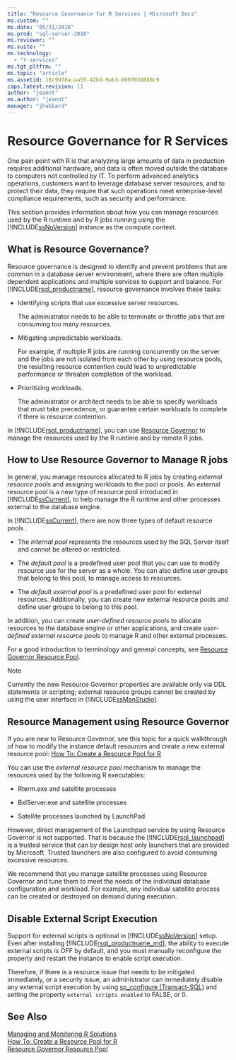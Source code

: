 ```yaml
---
title: "Resource Governance for R Services | Microsoft Docs"
ms.custom: ""
ms.date: "05/31/2016"
ms.prod: "sql-server-2016"
ms.reviewer: ""
ms.suite: ""
ms.technology: 
  - "r-services"
ms.tgt_pltfrm: ""
ms.topic: "article"
ms.assetid: 18c9978a-aa55-42bd-9ab3-8097030888c9
caps.latest.revision: 11
author: "jeannt"
ms.author: "jeannt"
manager: "jhubbard"
---
```

# Resource Governance for R Services
  One pain point with R is that analyzing large amounts of data in production requires additional hardware, and data is often moved outside the database to computers not controlled by IT.  To perform advanced analytics operations, customers want to leverage database server resources, and to protect their data, they require that such operations meet enterprise-level compliance requirements, such as security and performance.  
  
 This section provides information about how you can manage resources used by the R runtime and by R jobs running using the [!INCLUDE[ssNoVersion](../../includes/ssnoversion-md.md)] instance as the compute context.  
  
## What is Resource Governance?  
 Resource governance is designed to identify and prevent problems that are common in a database server environment, where there are often multiple dependent applications and multiple services to support and balance. For [!INCLUDE[rsql_productname](../../includes/rsql-productname-md.md)], resource governance involves these tasks:  
  
-   Identifying scripts that use excessive server resources.  
  
     The administrator needs to be able to terminate or throttle jobs that are consuming too many resources.  
  
-   Mitigating unpredictable workloads.  
  
     For example, if multiple R jobs are running concurrently on the server and the jobs are not isolated from each other by using resource pools, the resulting resource contention could lead to unpredictable performance or threaten completion of the workload.  
  
-   Prioritizing workloads.  
  
     The administrator or architect needs to be able to specify workloads that must take precedence, or guarantee certain workloads to complete if there is resource contention.  
  
 In [!INCLUDE[rsql_productname](../../includes/rsql-productname-md.md)], you can use [Resource Governor](../../relational-databases/resource-governor/resource-governor.md) to manage the resources used by the R runtime and by remote R jobs.  
  
## How to Use Resource Governor to Manage R jobs  
 In general, you manage resources allocated to R jobs by creating *external resource pools* and assigning workloads to the pool or pools. An external resource pool is a new type of resource pool introduced in [!INCLUDE[ssCurrent](../../includes/sscurrent-md.md)], to help manage the R runtime and other processes external to the database engine.  
  
 In [!INCLUDE[ssCurrent](../../includes/sscurrent-md.md)], there are now three types of default resource pools .  
  
-   The *internal pool* represents the resources used by the SQL Server itself and cannot be altered or restricted.  
  
-   The *default pool* is a predefined user pool that you can use to modify resource use for the server as a whole. You can also define user groups that belong to this pool, to manage access to resources.  
  
-   The *default external pool* is a predefined user pool for external resources. Additionally, you can create new external resource pools and define user groups to belong to this pool.  
  
 In addition, you can create *user-defined resource pools* to allocate resources to the database engine or other applications, and create *user-defined external resource pools* to manage R and other external processes.  
  
 For a good introduction to terminology and general concepts, see [Resource Governor Resource Pool](../../relational-databases/resource-governor/resource-governor-resource-pool.md).  
  
> [!NOTE]  
>  Currently the new Resource Governor properties are available only via DDL statements or scripting; external resource groups cannot be created by using the user interface in [!INCLUDE[ssManStudio](../../includes/ssmanstudio-md.md)].  
  
## Resource Management using Resource Governor 

   If you are new to Resource Governor, see this topic for a quick walkthrough of how to modify the instance default resources and create a new external resource pool:  [How To: Create a Resource Pool for R](../../advanced-analytics/r-services/how-to-create-a-resource-pool-for-r.md)   
  
 You can use the *external resource pool* mechanism to manage the resources used by the following R executables:  
  
-   Rterm.exe and satellite processes  
  
-   BxlServer.exe and satellite processes  
  
-   Satellite processes launched by LaunchPad  
  
 However,  direct management of the Launchpad service by using Resource Governor is not supported. That is because the [!INCLUDE[rsql_launchpad](../../includes/rsql-launchpad-md.md)] is a trusted service that can by design host only launchers that are provided by Microsoft. Trusted launchers are also configured to avoid consuming excessive resources.  
  
 We recommend that you manage satellite processes using Resource Governor and tune them to meet the needs of the individual database configuration and workload.  For example, any individual satellite process can be created or destroyed on demand during execution.  
  
## Disable External Script Execution  
 Support for external scripts is optional in [!INCLUDE[ssNoVersion](../../includes/ssnoversion-md.md)] setup. Even after installing [!INCLUDE[rsql_productname_md](../../includes/rsql-productname-md.md)], the ability to execute external scripts is OFF by default, and you must manually reconfigure the property and restart the instance to enable script execution.  
  
 Therefore, if there is a resource issue that needs to be mitigated immediately, or a security issue, an administrator can immediately disable any external script execution by using [sp_configure &#40;Transact-SQL&#41;](../../relational-databases/system-stored-procedures/sp-configure-transact-sql.md) and setting the property `external scripts enabled` to FALSE, or 0.  
  
## See Also  
 [Managing and Monitoring R Solutions](../../advanced-analytics/r-services/managing-and-monitoring-r-solutions.md)  
 [How To: Create a Resource Pool for R](../../advanced-analytics/r-services/how-to-create-a-resource-pool-for-r.md)  
 [Resource Governor Resource Pool](../../relational-databases/resource-governor/resource-governor-resource-pool.md)
  
